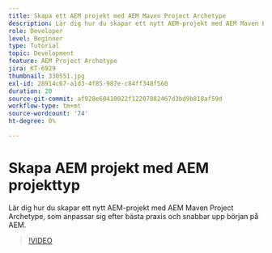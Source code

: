 ```yaml
---
title: Skapa ett AEM projekt med AEM Maven Project Archetype
description: Lär dig hur du skapar ett nytt AEM-projekt med AEM Maven Project Archetype, som anpassar sig efter bästa praxis och snabbar upp början på AEM.
role: Developer
level: Beginner
type: Tutorial
topic: Development
feature: AEM Project Archetype
jira: KT-6929
thumbnail: 330551.jpg
exl-id: 28914c67-a1d3-4f85-987e-c84ff348f560
duration: 20
source-git-commit: af928e60410022f12207082467d3bd9b818af59d
workflow-type: tm+mt
source-wordcount: '74'
ht-degree: 0%

---
```


# Skapa AEM projekt med AEM projekttyp

Lär dig hur du skapar ett nytt AEM-projekt med AEM Maven Project Archetype, som anpassar sig efter bästa praxis och snabbar upp början på AEM.

>[!VIDEO](https://video.tv.adobe.com/v/330551?quality=12&learn=on)
